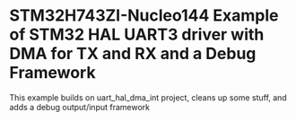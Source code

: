 # STM32H743ZI-Nucleo144 Example of STM32 HAL UART3 driver with DMA for TX and RX and a Debug Framework

This example builds on uart_hal_dma_int project, cleans up some stuff, and adds a debug output/input framework